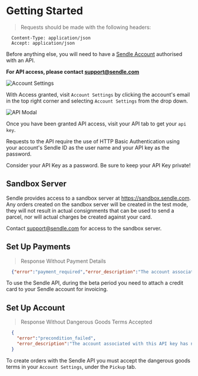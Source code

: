 # Getting Started

> Requests should be made with the following headers:

```shell
  Content-Type: application/json
  Accept: application/json
```

Before anything else, you will need to have a [Sendle Account](https://www.sendle.com/#signup-form) authorised with an API.

<aside class="success"><strong>For API access, please contact <a href="mailto:support@sendle.com?subject=Sendle%20API%20Access">support@sendle.com</a></strong></aside>

![Account Settings](images/account_settings.png)

With Access granted, visit `Account Settings` by clicking the account's email in the top right corner and selecting `Account Settings` from the drop down.

![API Modal](images/api_modal.png)

Once you have been granted API access, visit your API tab to get your `api key`.

Requests to the API require the use of HTTP Basic Authentication using
your account's Sendle ID as the user name and your API key as the
password.

<aside class="warning">Consider your API Key as a password. Be sure to keep your API Key private!</aside>

## Sandbox Server

Sendle provides access to a sandbox server at https://sandbox.sendle.com. Any orders
created on the sandbox server will be created in the test mode, they will not result in
actual consignments that can be used to send a parcel, nor will actual charges be
created against your card.

Contact <a href="mailto:support@sendle.com">support@sendle.com</a> for access to the
sandbox server.

## Set Up Payments

> Response Without Payment Details

```json
  {"error":"payment_required","error_description":"The account associated with this API key has no method of payment. Please go to your Account Settings in your Sendle Dashboard and add a payment method."}  
```

To use the Sendle API, during the beta period you need to attach a credit card to your Sendle account for invoicing.

## Set Up Account

> Response Without Dangerous Goods Terms Accepted

```json
  {
    "error":"precondition_failed",
    "error_description":"The account associated with this API key has not accepted the dangerous goods terms. Please visit your Account Settings in https://www.sendle.com/dashboard/ to view and accept these terms."
  }
```

To create orders with the Sendle API you must accept the dangerous goods
terms in your `Account Settings`, under the `Pickup` tab.

